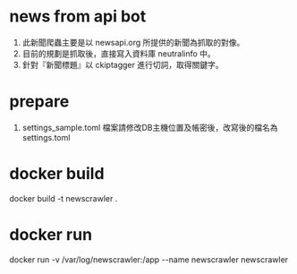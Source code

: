 # news from api bot
1. 此新聞爬蟲主要是以 newsapi.org 所提供的新聞為抓取的對像。
2. 目前的規劃是抓取後，直接寫入資料庫 neutralinfo 中。
3. 針對『新聞標題』以 ckiptagger 進行切詞，取得關鍵字。

# prepare
1. settings_sample.toml 檔案請修改DB主機位置及帳密後，改寫後的檔名為 settings.toml

# docker build
docker build -t newscrawler .

# docker run
docker run -v /var/log/newscrawler:/app --name newscrawler newscrawler
